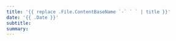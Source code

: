 ```yaml
---
title: '{{ replace .File.ContentBaseName `-` ` ` | title }}'
date: '{{ .Date }}'
subtitle: 
summary: 
---
```

